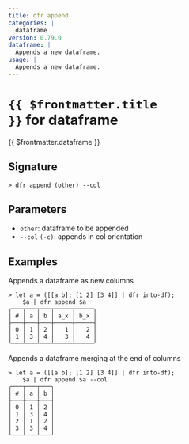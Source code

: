 ```yaml
---
title: dfr append
categories: |
  dataframe
version: 0.79.0
dataframe: |
  Appends a new dataframe.
usage: |
  Appends a new dataframe.
---
```


# <code>{{ $frontmatter.title }}</code> for dataframe

<div class='command-title'>{{ $frontmatter.dataframe }}</div>

## Signature

```> dfr append (other) --col```

## Parameters

 -  `other`: dataframe to be appended
 -  `--col` `(-c)`: appends in col orientation

## Examples

Appends a dataframe as new columns
```shell
> let a = ([[a b]; [1 2] [3 4]] | dfr into-df);
    $a | dfr append $a
╭───┬───┬───┬─────┬─────╮
│ # │ a │ b │ a_x │ b_x │
├───┼───┼───┼─────┼─────┤
│ 0 │ 1 │ 2 │   1 │   2 │
│ 1 │ 3 │ 4 │   3 │   4 │
╰───┴───┴───┴─────┴─────╯

```

Appends a dataframe merging at the end of columns
```shell
> let a = ([[a b]; [1 2] [3 4]] | dfr into-df);
    $a | dfr append $a --col
╭───┬───┬───╮
│ # │ a │ b │
├───┼───┼───┤
│ 0 │ 1 │ 2 │
│ 1 │ 3 │ 4 │
│ 2 │ 1 │ 2 │
│ 3 │ 3 │ 4 │
╰───┴───┴───╯

```
